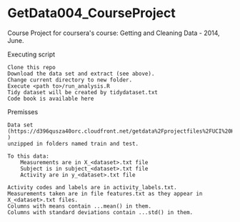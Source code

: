 GetData004_CourseProject
========================

Course Project for coursera's course: Getting and Cleaning Data - 2014, June.

Executing script

    Clone this repo
    Download the data set and extract (see above). 
    Change current directory to new folder.
    Execute <path to>/run_analysis.R
    Tidy dataset will be created by tidydataset.txt
    Code book is available here

Premisses

    Data set (https://d396qusza40orc.cloudfront.net/getdata%2Fprojectfiles%2FUCI%20HAR%20Dataset.zip ) 
    unzipped in folders named train and test.

    To this data:
        Measurements are in X_<dataset>.txt file
        Subject is in subject_<dataset>.txt file
        Activity are in y_<dataset>.txt file
    
    Activity codes and labels are in activity_labels.txt.
    Measurements taken are in file features.txt as they appear in X_<dataset>.txt files.
    Columns with means contain ...mean() in them.
    Columns with standard deviations contain ...std() in them.

